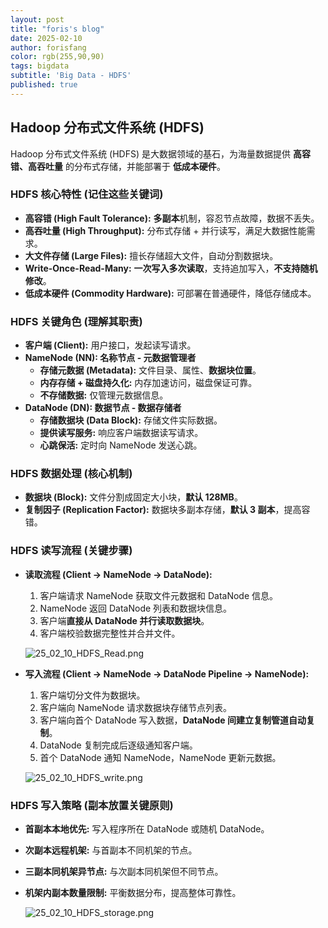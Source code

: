 ```yaml
---
layout: post
title: "foris's blog"
date: 2025-02-10
author: forisfang 
color: rgb(255,90,90)
tags: bigdata 
subtitle: 'Big Data - HDFS'
published: true
---
```



## Hadoop 分布式文件系统 (HDFS) 

Hadoop 分布式文件系统 (HDFS) 是大数据领域的基石，为海量数据提供 **高容错、高吞吐量** 的分布式存储，并能部署于 **低成本硬件**。

### HDFS 核心特性 (记住这些关键词)

*   **高容错 (High Fault Tolerance):**  **多副本**机制，容忍节点故障，数据不丢失。
*   **高吞吐量 (High Throughput):**  分布式存储 + 并行读写，满足大数据性能需求。
*   **大文件存储 (Large Files):**  擅长存储超大文件，自动分割数据块。
*   **Write-Once-Read-Many:**  **一次写入多次读取**，支持追加写入，**不支持随机修改**。
*   **低成本硬件 (Commodity Hardware):**  可部署在普通硬件，降低存储成本。


### HDFS 关键角色 (理解其职责)

*   **客户端 (Client):**  用户接口，发起读写请求。
*   **NameNode (NN): 名称节点 - 元数据管理者**
    *   **存储元数据 (Metadata):** 文件目录、属性、**数据块位置**。
    *   **内存存储 + 磁盘持久化:**  内存加速访问，磁盘保证可靠。
    *   **不存储数据:**  仅管理元数据信息。
*   **DataNode (DN): 数据节点 - 数据存储者**
    *   **存储数据块 (Data Block):**  存储文件实际数据。
    *   **提供读写服务:**  响应客户端数据读写请求。
    *   **心跳保活:**  定时向 NameNode 发送心跳。


### HDFS 数据处理 (核心机制)

*   **数据块 (Block):**  文件分割成固定大小块，**默认 128MB**。
*   **复制因子 (Replication Factor):**  数据块多副本存储，**默认 3 副本**，提高容错。


### HDFS 读写流程 (关键步骤)

*   **读取流程 (Client -> NameNode -> DataNode):**
    1.  客户端请求 NameNode 获取文件元数据和 DataNode 信息。
    2.  NameNode 返回 DataNode 列表和数据块信息。
    3.  客户端**直接从 DataNode 并行读取数据块**。
    4.  客户端校验数据完整性并合并文件。

    ![25_02_10_HDFS_Read.png](../../../assets/202502/25_02_10_HDFS_Read.png)

*   **写入流程 (Client -> NameNode -> DataNode Pipeline -> NameNode):**
    1.  客户端切分文件为数据块。
    2.  客户端向 NameNode 请求数据块存储节点列表。
    3.  客户端向首个 DataNode 写入数据，**DataNode 间建立复制管道自动复制**。
    4.  DataNode 复制完成后逐级通知客户端。
    5.  首个 DataNode 通知 NameNode，NameNode 更新元数据。

    ![25_02_10_HDFS_write.png](../../../assets/202502/25_02_10_HDFS_write.png)


### HDFS 写入策略 (副本放置关键原则)

*   **首副本本地优先:** 写入程序所在 DataNode 或随机 DataNode。
*   **次副本远程机架:**  与首副本不同机架的节点。
*   **三副本同机架异节点:** 与次副本同机架但不同节点。
*   **机架内副本数量限制:**  平衡数据分布，提高整体可靠性。

    ![25_02_10_HDFS_storage.png](../../../assets/202502/25_02_10_HDFS_storage.png)
